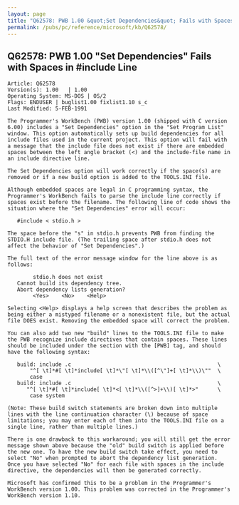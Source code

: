 ```yaml
---
layout: page
title: "Q62578: PWB 1.00 &quot;Set Dependencies&quot; Fails with Spaces in #include Line"
permalink: /pubs/pc/reference/microsoft/kb/Q62578/
---
```


## Q62578: PWB 1.00 &quot;Set Dependencies&quot; Fails with Spaces in #include Line

	Article: Q62578
	Version(s): 1.00   | 1.00
	Operating System: MS-DOS | OS/2
	Flags: ENDUSER | buglist1.00 fixlist1.10 s_c
	Last Modified: 5-FEB-1991
	
	The Programmer's WorkBench (PWB) version 1.00 (shipped with C version
	6.00) includes a "Set Dependencies" option in the "Set Program List"
	window. This option automatically sets up build dependencies for all
	include files used in the current project. This option will fail with
	a message that the include file does not exist if there are embedded
	spaces between the left angle bracket (<) and the include-file name in
	an include directive line.
	
	The Set Dependencies option will work correctly if the space(s) are
	removed or if a new build option is added to the TOOLS.INI file.
	
	Although embedded spaces are legal in C programming syntax, the
	Programmer's WorkBench fails to parse the include line correctly if
	spaces exist before the filename. The following line of code shows the
	situation where the "Set Dependencies" error will occur:
	
	   #include < stdio.h >
	
	The space before the "s" in stdio.h prevents PWB from finding the
	STDIO.H include file. (The trailing space after stdio.h does not
	affect the behavior of "Set Dependencies".)
	
	The full text of the error message window for the line above is as
	follows:
	
	        stdio.h does not exist
	   Cannot build its dependency tree.
	   Abort dependency lists generation?
	        <Yes>    <No>    <Help>
	
	Selecting <Help> displays a help screen that describes the problem as
	being either a mistyped filename or a nonexistent file, but the actual
	file DOES exist. Removing the embedded space will correct the problem.
	
	You can also add two new "build" lines to the TOOLS.INI file to make
	the PWB recognize include directives that contain spaces. These lines
	should be included under the section with the [PWB] tag, and should
	have the following syntax:
	
	   build: include .c                                              \
	       "^[ \t]*#[ \t]*include[ \t]*\"[ \t]*\\([^\"]+[ \t]*\\)\""  \
	       case
	   build: include .c                                              \
	      "^[ \t]*#[ \t]*include[ \t]*<[ \t]*\\([^>]+\\)[ \t]*>"      \
	       case system
	
	(Note: These build switch statements are broken down into multiple
	lines with the line continuation character (\) because of space
	limitations; you may enter each of them into the TOOLS.INI file on a
	single line, rather than multiple lines.)
	
	There is one drawback to this workaround; you will still get the error
	message shown above because the "old" build switch is applied before
	the new one. To have the new build switch take effect, you need to
	select "No" when prompted to abort the dependency list generation.
	Once you have selected "No" for each file with spaces in the include
	directive, the dependencies will then be generated correctly.
	
	Microsoft has confirmed this to be a problem in the Programmer's
	WorkBench version 1.00. This problem was corrected in the Programmer's
	WorkBench version 1.10.

